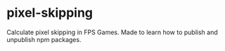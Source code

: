 # pixel-skipping

Calculate pixel skipping in FPS Games.
Made to learn how to publish and unpublish npm packages.